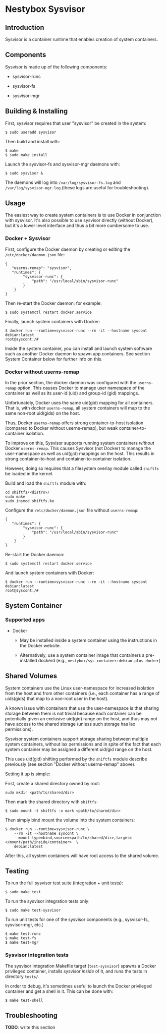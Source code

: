 Nestybox Sysvisor
=================

## Introduction

Sysvisor is a container runtime that enables creation of system containers.


## Components

Sysvisor is made up of the following components:

* sysvisor-runc

* sysvisor-fs

* sysvisor-mgr


## Building & Installing

First, sysvisor requires that user "sysvisor" be created in the system:

```
$ sudo useradd sysvisor
```

Then build and install with:

```
$ make
$ sudo make install
```

Launch the sysvisor-fs and sysvisor-mgr daemons with:

```
$ sudo sysvisor &
```

The daemons will log into `/var/log/sysvisor-fs.log` and `/var/log/sysvisor-mgr.log` (these logs are useful for troubleshooting).


## Usage

The easiest way to create system containers is to use Docker in conjunction with sysvisor. It's also possible to use sysvisor directly (without Docker), but it's a lower level interface and thus a bit more cumbersome to use.

### Docker + Sysvisor

First, configure the Docker daemon by creating or editing the `/etc/docker/daemon.json` file:

```
{
   "userns-remap": "sysvisor",
   "runtimes": {
        "sysvisor-runc": {
            "path": "/usr/local/sbin/sysvisor-runc"
        }
    }
}
```

Then re-start the Docker daemon; for example:

```
$ sudo systemctl restart docker.service
```

Finally, launch system containers with Docker:

```
$ docker run --runtime=sysvisor-runc --rm -it --hostname syscont debian:latest
root@syscont:/#
```

Inside the system container, you can install and launch system software such as another Docker daemon to spawn app containers. See section System Container below for further info on this.


### Docker without userns-remap

In the prior section, the docker daemon was configured with the `userns-remap` option. This causes Docker to manage user namespace of the container as well as its user-id (uid) and group-id (gid) mappings.

Unfortunately, Docker uses the same uid(gid) mapping for all containers. That is, with docker `userns-remap`, all system containers will map to the same non-root uid(gids) on the host.

Thus, Docker `userns-remap` offers strong container-to-host isolation (compared to Docker without userns-remap), but weak container-to-container isolation.

To improve on this, Sysvisor supports running system containers *without* Docker `userns-remap`. This causes Sysvisor (not Docker) to manage the user-namespace as well as uid(gid) mappings on the host. This results in strong container-to-host and container-to-container isolation.

However, doing so requires that a filesystem overlay module called `shiftfs` be loaded in the kernel.

Build and load the `shiftfs` module with:

```
cd shiftfs/<distro>/
sudo make
sudo insmod shiftfs.ko
```

Configure the `/etc/docker/daemon.json` file without `userns-remap`:

```
{
   "runtimes": {
        "sysvisor-runc": {
            "path": "/usr/local/sbin/sysvisor-runc"
        }
    }
}
```

Re-start the Docker daemon:

```
$ sudo systemctl restart docker.service
```

And launch system containers with Docker:

```
$ docker run --runtime=sysvisor-runc --rm -it --hostname syscont debian:latest
root@syscont:/#
```


## System Container

### Supported apps

* Docker

  - May be installed inside a system container using the instructions in the Docker website.

  - Alternatively, use a system container image that containers a pre-installed dockerd (e.g., `nestybox/sys-container:debian-plus-docker`)


## Shared Volumes

System containers use the Linux user-namespace for increased isolation from the host and from other containers (i.e., each container has a range of uids(gids) that map to a non-root user in the host).

A known issue with containers that use the user-namespace is that sharing storage between them is not trivial because each container can be potentially given an exclusive uid(gid) range on the host, and thus may not have access to the shared storage (unless such storage has lax permissions).

Sysvisor system containers support storage sharing between multiple system containers, without lax permissions and in spite of the fact that each system container may be assigned a different uid/gid range on the host.

This uses uid(gid) shifting performed by the `shiftfs` module describe previously (see section "Docker without userns-remap" above).

Setting it up is simple:

First, create a shared directory owned by root:

```
sudo mkdir <path/to/shared/dir>
```

Then mark the shared directory with `shiftfs`:

```
$ sudo mount -t shiftfs -o mark <path/to/shared/dir>
```

Then simply bind mount the volume into the system containers:

```
$ docker run --runtime=sysvisor-runc \
    --rm -it --hostname syscont \
    --mount type=bind,source=<path/to/shared/dir>,target=</mount/path/inside/container>  \
    debian:latest
```

After this, all system containers will have root access to the shared volume.


## Testing

To run the full sysvisor test suite (integration + unit tests):

```
$ sudo make test
```

To run the sysvisor integration tests only:

```
$ sudo make test-sysvisor
```

To run unit tests for one of the sysvisor components (e.g., sysvisor-fs, sysvisor-mgr, etc.)

```
$ make test-runc
$ make test-fs
$ make test-mgr
```

### Sysvisor integration tests

The sysvisor integration Makefile target (`test-sysvisor`) spawns a Docker privileged container, installs sysvisor *inside* of it, and runs the tests in directory `tests/`.

In order to debug, it's sometimes useful to launch the Docker privileged container and get a shell in it. This can be done with:

```
$ make test-shell
```


## Troubleshooting

**TODO**: write this section
